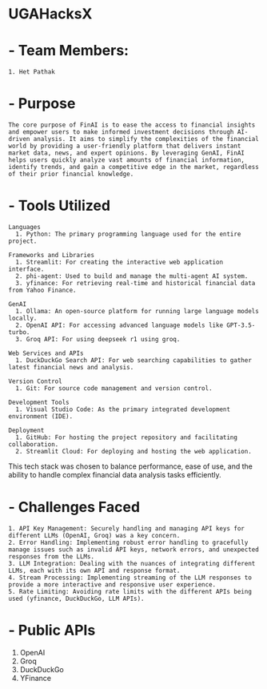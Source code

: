 # UGAHacksX

# - Team Members: 
    1. Het Pathak

# - Purpose
    The core purpose of FinAI is to ease the access to financial insights and empower users to make informed investment decisions through AI-driven analysis. It aims to simplify the complexities of the financial world by providing a user-friendly platform that delivers instant market data, news, and expert opinions. By leveraging GenAI, FinAI helps users quickly analyze vast amounts of financial information, identify trends, and gain a competitive edge in the market, regardless of their prior financial knowledge.

# - Tools Utilized
    Languages
      1. Python: The primary programming language used for the entire project.
      
    Frameworks and Libraries
      1. Streamlit: For creating the interactive web application interface.
      2. phi-agent: Used to build and manage the multi-agent AI system.
      3. yfinance: For retrieving real-time and historical financial data from Yahoo Finance.
      
    GenAI 
      1. Ollama: An open-source platform for running large language models locally.
      2. OpenAI API: For accessing advanced language models like GPT-3.5-turbo.
      3. Groq API: For using deepseek r1 using groq.
      
    Web Services and APIs
      1. DuckDuckGo Search API: For web searching capabilities to gather latest financial news and analysis.
      
    Version Control
      1. Git: For source code management and version control.
      
    Development Tools
      1. Visual Studio Code: As the primary integrated development environment (IDE).
      
    Deployment
      1. GitHub: For hosting the project repository and facilitating collaboration.
      2. Streamlit Cloud: For deploying and hosting the web application.
      
  This tech stack was chosen to balance performance, ease of use, and the ability to handle complex financial data analysis tasks efficiently.

# - Challenges Faced
    1. API Key Management: Securely handling and managing API keys for different LLMs (OpenAI, Groq) was a key concern.
    2. Error Handling: Implementing robust error handling to gracefully manage issues such as invalid API keys, network errors, and unexpected responses from the LLMs.
    3. LLM Integration: Dealing with the nuances of integrating different LLMs, each with its own API and response format.
    4. Stream Processing: Implementing streaming of the LLM responses to provide a more interactive and responsive user experience.
    5. Rate Limiting: Avoiding rate limits with the different APIs being used (yfinance, DuckDuckGo, LLM APIs).

# - Public APIs
  1. OpenAI
  2. Groq
  3. DuckDuckGo
  4. YFinance
